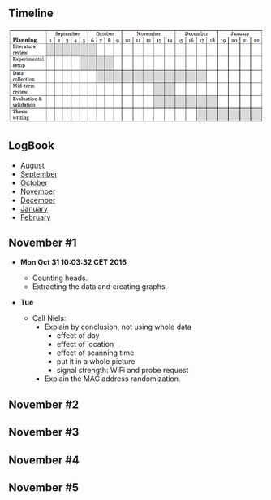 Timeline
--------
![alt tag](master-thesis-timeline.png)

LogBook
-------
- [August](https://github.com/gtrdp/masters-thesis-guntur/blob/master/LogBook/00-august.md)
- [September](https://github.com/gtrdp/masters-thesis-guntur/blob/master/LogBook/01-september.md)
- [October](https://github.com/gtrdp/masters-thesis-guntur/blob/master/LogBook/02-october.md)
- [November](https://github.com/gtrdp/masters-thesis-guntur/blob/master/LogBook/03-november.md)
- [December](https://github.com/gtrdp/masters-thesis-guntur/blob/master/LogBook/04-december.md)
- [January](https://github.com/gtrdp/masters-thesis-guntur/blob/master/LogBook/05-january.md)
- [February](https://github.com/gtrdp/masters-thesis-guntur/blob/master/LogBook/06-february.md)

November #1
-----------
- **Mon Oct 31 10:03:32 CET 2016**
	- Counting heads.
	- Extracting the data and creating graphs.
	
- **Tue**
	- Call Niels:
		- Explain by conclusion, not using whole data
			- effect of day
			- effect of location
			- effect of scanning time
			- put it in a whole picture
			- signal strength: WiFi and probe request
		- Explain the MAC address randomization.

November #2
-----------

November #3
-----------

November #4
-----------

November #5
-----------